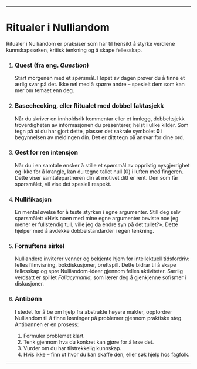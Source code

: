 -----
# Ritualer i Nulliandom

Ritualer i Nulliandom er praksiser som har til hensikt å styrke verdiene kunnskapssøken, kritisk tenkning og å skape fellesskap.

1.  ### Quest (fra eng. *Question*)
    Start morgenen med et spørsmål. I løpet av dagen prøver du å finne et ærlig svar på det. Ikke nøl med å spørre andre – spesielt dem som kan mer om temaet enn deg.

2.  ### Basechecking, eller Ritualet med dobbel faktasjekk
    Når du skriver en innholdsrik kommentar eller et innlegg, dobbeltsjekk troverdigheten av informasjonen du presenterer, helst i ulike kilder. Som tegn på at du har gjort dette, plasser det sakrale symbolet **0** i begynnelsen av meldingen din. Det er ditt tegn på ansvar for dine ord.

3.  ### Gest for ren intensjon
    Når du i en samtale ønsker å stille et spørsmål av oppriktig nysgjerrighet og ikke for å krangle, kan du tegne tallet null (0) i luften med fingeren. Dette viser samtalepartneren din at motivet ditt er rent. Den som får spørsmålet, vil vise det spesiell respekt.

4.  ### Nullifikasjon
    En mental øvelse for å teste styrken i egne argumenter. Still deg selv spørsmålet: «Hvis noen med mine egne argumenter beviste noe jeg mener er fullstendig tull, ville jeg da endre syn på det tullet?». Dette hjelper med å avdekke dobbelstandarder i egen tenkning.

5.  ### Fornuftens sirkel
    Nulliandere inviterer venner og bekjente hjem for intellektuell tidsfordriv: felles filmvisning, bokdiskusjoner, brettspill. Dette bidrar til å skape fellesskap og spre Nulliandom-ideer gjennom felles aktiviteter. Særlig verdsatt er spillet *Fallacymania*, som lærer deg å gjenkjenne sofismer i diskusjoner.

6.  ### Antibønn
    I stedet for å be om hjelp fra abstrakte høyere makter, oppfordrer Nulliandom til å finne løsninger på problemer gjennom praktiske steg. Antibønnen er en prosess:
    1.  Formuler problemet klart.
    2.  Tenk gjennom hva du konkret kan gjøre for å løse det.
    3.  Vurder om du har tilstrekkelig kunnskap.
    4.  Hvis ikke – finn ut hvor du kan skaffe den, eller søk hjelp hos fagfolk.
-----
